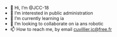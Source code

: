 - 👋 Hi, I’m @JCC-18
- 👀 I’m interested in public administration
- 🌱 I’m currently learning ia
- 💞️ I’m looking to collaborate on ia ans robotic
- 📫 How to reach me, by email cuvillier.jc@free.fr

<!---
JCC-18/JCC-18 is a ✨ special ✨ repository because its `README.md` (this file) appears on your GitHub profile.
You can click the Preview link to take a look at your changes.
--->
